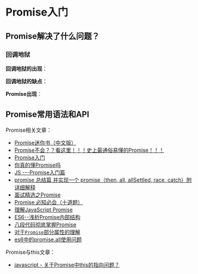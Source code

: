 # Promise入门
## Promise解决了什么问题？
### 回调地狱
**回调地狱的出现**：  

**回调地狱的缺点**：  

**Promise出现**：  

## Promise常用语法和API



Promise相关文章：  
* [Promise迷你书（中文版）](http://liubin.org/promises-book/#_)
* [Promise不会？？看这里！！！史上最通俗易懂的Promise！！！](https://juejin.im/post/5afe6d3bf265da0b9e654c4b)
* [Promise入门](https://juejin.im/post/5aa1fce051882555677e21aa)
* [你真的懂Promise吗](https://juejin.im/post/5e650f646fb9a07cb83e3209)
* [JS ---Promise入门篇](https://juejin.im/post/5eb6de68f265da7bf873dfbb)
* [promise 总结篇 并实现一个 promise（then, all, allSettled, race, catch）附详细解释](https://juejin.im/post/5eb760c35188256d6467c492)
* [面试精选之Promise](https://juejin.im/post/5b31a4b7f265da595725f322#heading-6)
* [Promise 必知必会（十道题）](https://juejin.im/post/5a04066351882517c416715d)
* [理解JavaScript Promise](https://zhuanlan.zhihu.com/p/26523836)
* [ES6--浅析Promise内部结构](https://www.cnblogs.com/chengxs/p/10592282.html)
* [八段代码彻底掌握Promise](https://segmentfault.com/a/1190000010345031)
* [对于`Promise`部分属性的理解](https://segmentfault.com/a/1190000013535865)
* [es6中的promise.all使用问题](https://segmentfault.com/a/1190000013535865)

Promise与this文章：  
* [javascript - 关于Promise中this的指向问题？](https://segmentfault.com/q/1010000017344059)